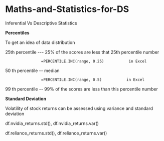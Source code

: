 # Maths-and-Statistics-for-DS

Inferential Vs Descriptive Statistics


**Percentiles**

To get an idea of data distribution

25th percentile --- 25% of the scores are less that 25th percentile number                             
                    
                    =PERCENTILE.INC(range, 0.25)           in Excel

50 th percentile -- median
                    
                    =PERCENTILE.INC(range, 0.5)           in Excel

99 th percentile -- 99% of the scores are less than this percentile number

**Standard Deviation**

Volatility of stock returns can be assessed using variance and standard deviation

df.nvidia_returns.std(), df.nvidia_returns.var()

df.reliance_returns.std(), df.reliance_returns.var()



